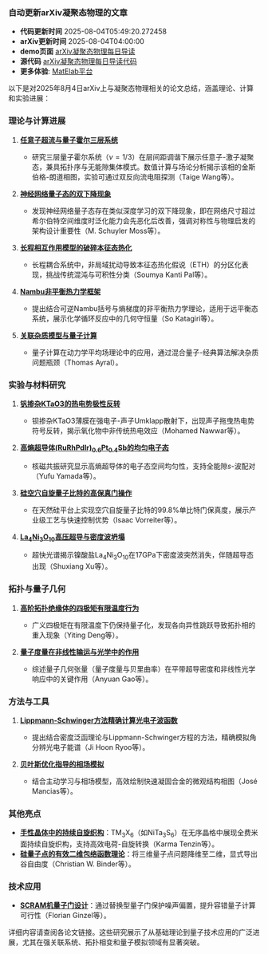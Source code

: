 ### 自动更新arXiv凝聚态物理的文章
  - **代码更新时间** 2025-08-04T05:49:20.272458
  - **arXiv更新时间** 2025-08-04T04:00:00
  - **demo页面** [arXiv凝聚态物理每日导读](https://iopwsy.github.io/arXiv_cond-mat/)
  - **源代码** [arXiv凝聚态物理每日导读代码](https://github.com/iopwsy/arXiv_cond-mat/)
  - **更多体验**: [MatElab平台](https://in.iphy.ac.cn/eln/#/recday)

以下是对2025年8月4日arXiv上与凝聚态物理相关的论文总结，涵盖理论、计算和实验进展：

### **理论与计算进展**
1. **[任意子超流与量子霍尔三层系统](https://arxiv.org/abs/2508.00058)**  
   - 研究三层量子霍尔系统（$\nu=1/3$）在层间距调谐下展示任意子-激子凝聚态，兼具拓扑序与无能隙集体模式。数值计算与场论分析揭示该相的金斯伯格-朗道相图，实验可通过双反向流电阻探测（Taige Wang等）。

2. **[神经网络量子态的双下降现象](https://arxiv.org/abs/2508.00068)**  
   - 发现神经网络量子态存在类似深度学习的双下降现象，即在网络尺寸超过希尔伯特空间维度时泛化能力会先恶化后改善，强调对称性与物理启发的架构设计重要性（M. Schuyler Moss等）。

3. **[长程相互作用模型的破碎本征态热化](https://arxiv.org/abs/2508.00077)**  
   - 长程耦合系统中，非局域扰动导致本征态热化假说（ETH）的分区化表现，挑战传统混沌与可积性分类（Soumya Kanti Pal等）。

4. **[Nambu非平衡热力学框架](https://arxiv.org/abs/2508.00207)**  
   - 提出结合可逆Nambu括号与熵梯度的非平衡热力学理论，适用于远平衡态系统，展示化学循环反应中的几何守恒量（So Katagiri等）。

5. **[关联杂质模型与量子计算](https://arxiv.org/abs/2508.00118)**  
   - 量子计算在动力学平均场理论中的应用，通过混合量子-经典算法解决杂质问题瓶颈（Thomas Ayral）。

### **实验与材料研究**
1. **[钒掺杂KTaO3的热电势极性反转](https://arxiv.org/abs/2508.00313)**  
   - 钡掺杂KTaO3薄膜在强电子-声子Umklapp散射下，出现声子拖曳热电势符号反转，揭示氧化物中非传统热电效应（Mohamed Nawwar等）。

2. **[高熵超导体(RuRhPdIr)$_{0.6}$Pt$_{0.4}$Sb的均匀电子态](https://arxiv.org/abs/2508.00342)**  
   - 核磁共振研究显示高熵超导体的电子态空间均匀性，支持全能隙$s$-波配对（Yufu Yamada等）。

3. **[硅空穴自旋量子比特的高保真门操作](https://arxiv.org/abs/2508.00446)**  
   - 在天然硅平台上实现空穴自旋量子比特的99.8%单比特门保真度，展示产业级工艺与快速控制优势（Isaac Vorreiter等）。

4. **[La$_4$Ni$_3$O$_{10}$高压超导与密度波坍塌](https://arxiv.org/abs/2503.05176)**  
   - 超快光谱揭示镍酸盐La$_4$Ni$_3$O$_{10}$在17GPa下密度波突然消失，伴随超导态出现（Shuxiang Xu等）。

### **拓扑与量子几何**
1. **[高阶拓扑绝缘体的四极矩有限温度行为](https://arxiv.org/abs/2508.00277)**  
   - 广义四极矩在有限温度下仍保持量子化，发现各向异性跳跃导致拓扑相的重入现象（Yiting Deng等）。

2. **[量子度量在非线性输运与光学中的作用](https://arxiv.org/abs/2508.00469)**  
   - 综述量子几何张量（量子度量与贝里曲率）在平带超导密度和非线性光学响应中的关键作用（Anyuan Gao等）。

### **方法与工具**
1. **[Lippmann-Schwinger方法精确计算光电子波函数](https://arxiv.org/abs/2508.00683)**  
   - 提出结合密度泛函理论与Lippmann-Schwinger方程的方法，精确模拟角分辨光电子能谱（Ji Hoon Ryoo等）。

2. **[贝叶斯优化指导的相场模拟](https://arxiv.org/abs/2505.07752)**  
   - 结合主动学习与相场模型，高效绘制快速凝固合金的微观结构相图（José Mancias等）。

### **其他亮点**
- **[手性晶体中的持续自旋织构](https://arxiv.org/abs/2508.00789)**：TM$_3$X$_6$（如NiTa$_3$S$_6$）在无序晶格中展现全费米面持续自旋织构，支持高效电荷-自旋转换（Karma Tenzin等）。
- **[硅量子点的有效二维包络函数理论](https://arxiv.org/abs/2508.00139)**：将三维量子点问题降维至二维，显式导出谷自由度（Christian W. Binder等）。

### **技术应用**
- **[SCRAM机量子门设计](https://arxiv.org/abs/2508.00437)**：通过替换型量子门保护噪声偏置，提升容错量子计算可行性（Florian Ginzel等）。

详细内容请查阅各论文链接。这些研究展示了从基础理论到量子技术应用的广泛进展，尤其在强关联系统、拓扑相变和量子模拟领域有显著突破。